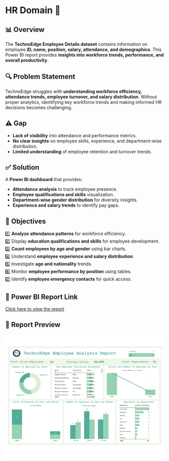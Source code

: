 # HR Domain 👥  

## 📊 Overview  
The **TechnoEdge Employee Details dataset** contains information on employee **ID, name, position, salary, attendance, and demographics**. This Power BI report provides **insights into workforce trends, performance, and overall productivity**.  

## 🔍 Problem Statement  
TechnoEdge struggles with **understanding workforce efficiency, attendance trends, employee turnover, and salary distribution**. Without proper analytics, identifying key workforce trends and making informed HR decisions becomes challenging.  

## ⚠️ Gap  
- **Lack of visibility** into attendance and performance metrics.  
- **No clear insights** on employee skills, experience, and department-wise distribution.  
- **Limited understanding** of employee retention and turnover trends.  

## ✅ Solution  
A **Power BI dashboard** that provides:  
- **Attendance analysis** to track employee presence.  
- **Employee qualifications and skills** visualization.  
- **Department-wise gender distribution** for diversity insights.  
- **Experience and salary trends** to identify pay gaps.  

## 🎯 Objectives  
1️⃣ **Analyze attendance patterns** for workforce efficiency.  
2️⃣ Display **education qualifications and skills** for employee development.  
3️⃣ **Count employees by age and gender** using bar charts.  
4️⃣ Understand **employee experience and salary distribution**.  
5️⃣ Investigate **age and nationality** trends.  
6️⃣ Monitor **employee performance by position** using tables.  
7️⃣ Identify **employee emergency contacts** for quick access.  

## 🔗 Power BI Report Link  
[Click here to view the report](https://app.powerbi.com/view?r=eyJrIjoiMGQyZTY5MWItZWFmNS00NjhmLWIyMmYtMjQ4ZjM2YTQyNGY3IiwidCI6ImM2ZTU0OWIzLTVmNDUtNDAzMi1hYWU5LWQ0MjQ0ZGM1YjJjNCJ9)

## 📸 Report Preview  
![Dashboard](Images/Dashboard.jpg)  
